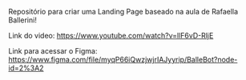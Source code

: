 Repositório para criar uma Landing Page baseado na aula de Rafaella Ballerini!

Link do video:
https://www.youtube.com/watch?v=llF6vD-RljE

Link para acessar o Figma: 
https://www.figma.com/file/myqP66iQwzjwjrIAJyyrip/BalleBot?node-id=2%3A2